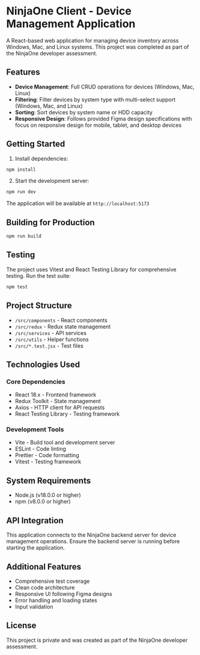 # NinjaOne Client - Device Management Application

A React-based web application for managing device inventory across Windows, Mac, and Linux systems. This project was completed as part of the NinjaOne developer assessment.

## Features

- **Device Management**: Full CRUD operations for devices (Windows, Mac, Linux)
- **Filtering**: Filter devices by system type with multi-select support (Windows, Mac, and Linux)
- **Sorting**: Sort devices by system name or HDD capacity
- **Responsive Design**: Follows provided Figma design specifications with focus on responsive design for mobile, tablet, and desktop devices

## Getting Started

1. Install dependencies:

```bash
npm install
```

2. Start the development server:

```bash
npm run dev
```

The application will be available at `http://localhost:5173`

## Building for Production

```bash
npm run build
```

## Testing

The project uses Vitest and React Testing Library for comprehensive testing. Run the test suite:

```bash
npm test
```

## Project Structure

- `/src/components` - React components
- `/src/redux` - Redux state management
- `/src/services` - API services
- `/src/utils` - Helper functions
- `/src/*.test.jsx` - Test files

## Technologies Used

### Core Dependencies
- React 18.x - Frontend framework
- Redux Toolkit - State management
- Axios - HTTP client for API requests
- React Testing Library - Testing framework

### Development Tools
- Vite - Build tool and development server
- ESLint - Code linting
- Prettier - Code formatting
- Vitest - Testing framework

## System Requirements

- Node.js (v18.0.0 or higher)
- npm (v8.0.0 or higher)

## API Integration

This application connects to the NinjaOne backend server for device management operations. Ensure the backend server is running before starting the application.

## Additional Features

- Comprehensive test coverage
- Clean code architecture
- Responsive UI following Figma designs
- Error handling and loading states
- Input validation

## License

This project is private and was created as part of the NinjaOne developer assessment.